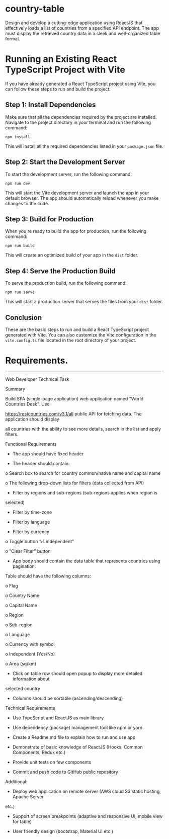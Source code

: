 # country-table
Design and develop a cutting-edge application using ReactJS that effectively loads a list of countries from a specified API endpoint. The app must display the retrieved country data in a sleek and well-organized table format.

Running an Existing React TypeScript Project with Vite
======================================================

If you have already generated a React TypeScript project using Vite, you can follow these steps to run and build the project:

Step 1: Install Dependencies
----------------------------

Make sure that all the dependencies required by the project are installed. Navigate to the project directory in your terminal and run the following command:

`npm install`

This will install all the required dependencies listed in your `package.json` file.

Step 2: Start the Development Server
------------------------------------

To start the development server, run the following command:


`npm run dev`

This will start the Vite development server and launch the app in your default browser. The app should automatically reload whenever you make changes to the code.

Step 3: Build for Production
----------------------------

When you're ready to build the app for production, run the following command:

`npm run build`

This will create an optimized build of your app in the `dist` folder.

Step 4: Serve the Production Build
----------------------------------

To serve the production build, run the following command:

`npm run serve`

This will start a production server that serves the files from your `dist` folder.

Conclusion
----------

These are the basic steps to run and build a React TypeScript project generated with Vite. You can also customize the Vite configuration in the `vite.config.ts` file located in the root directory of your project.



# Requirements.
-------------


Web Developer Technical Task

Summary

Build SPA (single-page application) web application named "World Countries Desk". Use

https://restcountries.com/v3.1/all public API for fetching data. The application should display

all countries with the ability to see more details, search in the list and apply filters.

Functional Requirements

- The app should have fixed header

- The header should contain:

o Search box to search for country common/native name and capital name

o The following drop-down lists for filters (data collected from API)

- Filter by regions and sub-regions (sub-regions applies when region is

selected)

- Filter by time-zone

- Filter by language

- Filter by currency

o Toggle button "is independent"

o "Clear Filter" button

- App body should contain the data table that represents countries using pagination.

Table should have the following columns:

o Flag

o Country Name

o Capital Name

o Region

o Sub-region

o Language

o Currency with symbol

o Independent (Yes/No)

o Area (sq/km)

- Click on table row should open popup to display more detailed information about

selected country

- Columns should be sortable (ascending/descending)

Technical Requirements

- Use TypeScript and ReactJS as main library

- Use dependency (package) management tool like npm or yarn

- Create a Readme.md file to explain how to run and use app

- Demonstrate of basic knowledge of ReactJS (Hooks, Common Components, Redux etc.)

- Provide unit tests on few components

- Commit and push code to GitHub public repository

Additional:

- Deploy web application on remote server (AWS cloud S3 static hosting, Apache Server

etc.)

- Support of screen breakpoints (adaptive and responsive UI, mobile view for table)

- User friendly design (bootstrap, Material UI etc.)

